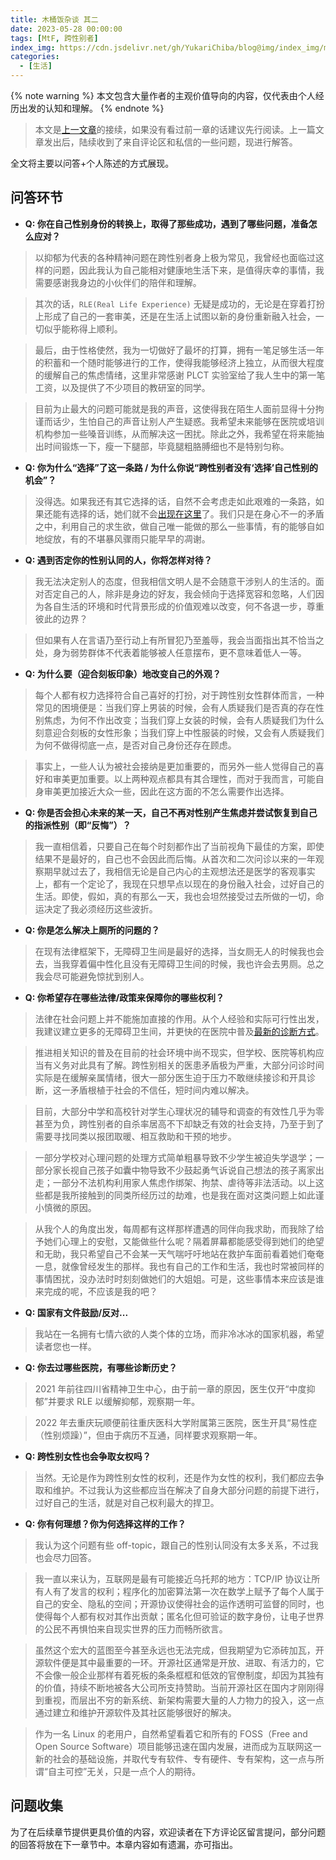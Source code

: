 ```yaml
---
title: 木桶饭杂谈 其二
date: 2023-05-28 00:00:00
tags: [MtF, 跨性别者]
index_img: https://cdn.jsdelivr.net/gh/YukariChiba/blog@img/index_img/mtf-talk-0.png
categories:
  - [生活]
---
```


{% note warning %}
本文包含大量作者的主观价值导向的内容，仅代表由个人经历出发的认知和理解。
{% endnote %}

> 本文是[上一文章](https://0x7f.cc/mtf-talk-0/)的接续，如果没有看过前一章的话建议先行阅读。上一篇文章发出后，陆续收到了来自评论区和私信的一些问题，现进行解答。

全文将主要以问答+个人陈述的方式展现。

## 问答环节

- **Q: 你在自己性别身份的转换上，取得了那些成功，遇到了哪些问题，准备怎么应对？**

> 以抑郁为代表的各种精神问题在跨性别者身上极为常见，我曾经也面临过这样的问题，因此我认为自己能相对健康地生活下来，是值得庆幸的事情，我需要感谢我身边的小伙伴们的陪伴和理解。

> 其次的话，`RLE(Real Life Experience)` 无疑是成功的，无论是在穿着打扮上形成了自己的一套审美，还是在生活上试图以新的身份重新融入社会，一切似乎能称得上顺利。

> 最后，由于性格使然，我为一切做好了最坏的打算，拥有一笔足够生活一年的积蓄和一个随时能够进行的工作，使得我能够经济上独立，从而很大程度的缓解自己的焦虑情绪，这里非常感谢 PLCT 实验室给了我人生中的第一笔工资，以及提供了不少项目的教研室的同学。

> 目前为止最大的问题可能就是我的声音，这使得我在陌生人面前显得十分拘谨而话少，生怕自己的声音让别人产生疑惑。我希望未来能够在医院或培训机构参加一些嗓音训练，从而解决这一困扰。除此之外，我希望在将来能抽出时间锻炼一下，瘦一下腿部，毕竟腿粗胳膊细也不是特别匀称。

- **Q: 你为什么“选择”了这一条路 / 为什么你说“跨性别者没有‘选择’自己性别的机会”？**

> 没得选。如果我还有其它选择的话，自然不会考虑走如此艰难的一条路，如果还能有选择的话，她们就不会[出现在这里](https://one-among.us)了。我们只是在身心不一的矛盾之中，利用自己的求生欲，做自己唯一能做的那么一些事情，有的能够自如地绽放，有的不堪暴风骤雨只能早早的凋谢。

- **Q: 遇到否定你的性别认同的人，你将怎样对待？**

> 我无法决定别人的态度，但我相信文明人是不会随意干涉别人的生活的。面对否定自己的人，除非是身边的好友，我会倾向于选择宽容和忽略，人们因为各自生活的环境和时代背景形成的价值观难以改变，何不各退一步，尊重彼此的边界？

> 但如果有人在言语乃至行动上有所冒犯乃至羞辱，我会当面指出其不恰当之处，身为弱势群体不代表着能够被人任意摆布，更不意味着低人一等。

- **Q: 为什么要（迎合刻板印象）地改变自己的外观？**

> 每个人都有权力选择符合自己喜好的打扮，对于跨性别女性群体而言，一种常见的困境便是：当我们穿上男装的时候，会有人质疑我们是否真的存在性别焦虑，为何不作出改变；当我们穿上女装的时候，会有人质疑我们为什么刻意迎合刻板的女性形象；当我们穿上中性服装的时候，又会有人质疑我们为何不做得彻底一点，是否对自己身份还存在顾虑。

> 事实上，一些人认为被社会接纳是更加重要的，而另外一些人觉得自己的喜好和审美更加重要。以上两种观点都具有其合理性，而对于我而言，可能自身审美更加接近大众一些，因此在这方面的不怎么需要作出选择。

- **Q: 你是否会担心未来的某一天，自己不再对性别产生焦虑并尝试恢复到自己的指派性别（即“反悔”）？**

> 我一直相信着，只要自己在每个时刻都作出了当前视角下最佳的方案，即使结果不是最好的，自己也不会因此而后悔。从首次和二次问诊以来的一年观察期早就过去了，我相信无论是自己内心的主观想法还是医学的客观事实上，都有一个定论了，我现在只想早点以现在的身份融入社会，过好自己的生活。即使，假如，真的有那么一天，我也会坦然接受过去所做的一切，命运决定了我必须经历这些波折。

- **Q: 你是怎么解决上厕所的问题的？**

> 在现有法律框架下，无障碍卫生间是最好的选择，当女厕无人的时候我也会去，当我穿着偏中性化且没有无障碍卫生间的时候，我也许会去男厕。总之我会尽可能避免惊扰到别人。

- **Q: 你希望存在哪些法律/政策来保障你的哪些权利？**

> 法律在社会问题上并不能施加直接的作用。从个人经验和实际可行性出发，我建议建立更多的无障碍卫生间，并更快的在医院中普及[最新的诊断方式](https://zhuanlan.zhihu.com/p/38313372)。

> 推进相关知识的普及在目前的社会环境中尚不现实，但学校、医院等机构应当有义务对此具有了解。跨性别相关的医患矛盾极为严重，大部分问诊时间实际是在缓解亲属情绪，很大一部分医生迫于压力不敢继续接诊和开具诊断，这一矛盾根植于社会的不信任，短时间内难以解决。

> 目前，大部分中学和高校针对学生心理状况的辅导和调查的有效性几乎为零甚至为负，跨性别者的自杀率居高不下却缺乏有效的社会支持，乃至于到了需要寻找同类以报团取暖、相互救助和干预的地步。

> 一部分学校对心理问题的处理方式简单粗暴导致不少学生被迫失学退学；一部分家长视自己孩子如囊中物导致不少鼓起勇气诉说自己想法的孩子离家出走；一部分不法机构利用家人焦虑作绑架、拘禁、虐待等非法活动。以上这些都是我所接触到的同类所经历过的劫难，也是我在面对这类问题上如此谨小慎微的原因。

> 从我个人的角度出发，每周都有这样那样遭遇的同伴向我求助，而我除了给予她们心理上的安慰，又能做些什么呢？隔着屏幕都能感受得到她们的绝望和无助，我只希望自己不会某一天气喘吁吁地站在救护车面前看着她们奄奄一息，就像曾经发生的那样。我也有自己的工作和生活，我也时常被同样的事情困扰，没办法时时刻刻做她们的大姐姐。可是，这些事情本来应该是谁来完成的呢，不应该是我的吧？

- **Q: 国家有文件鼓励/反对...**

> 我站在一名拥有七情六欲的人类个体的立场，而非冷冰冰的国家机器，希望读者您也一样。

- **Q: 你去过哪些医院，有哪些诊断历史？**

> 2021 年前往四川省精神卫生中心，由于前一章的原因，医生仅开“中度抑郁”并要求 RLE 以缓解抑郁，观察期一年。

> 2022 年去重庆玩顺便前往重庆医科大学附属第三医院，医生开具“易性症（性别烦躁）”，但由于病历不互通，同样要求观察期一年。

- **Q: 跨性别女性也会争取女权吗？**

> 当然。无论是作为跨性别女性的权利，还是作为女性的权利，我们都应去争取和维护。不过我认为这些都应当在解决了自身大部分问题的前提下进行，过好自己的生活，就是对自己权利最大的捍卫。

- **Q: 你有何理想？你为何选择这样的工作？**

> 我认为这个问题有些 off-topic，跟自己的性别认同没有太多关系，不过我也会尽力回答。

> 我一直以来认为，互联网是最有可能接近乌托邦的地方：TCP/IP 协议让所有人有了发言的权利；程序化的加密算法第一次在数学上赋予了每个人属于自己的安全、隐私的空间；开源协议使得社会的运作透明可监督的同时，也使得每个人都有权对其作出贡献；匿名化但可验证的数字身份，让电子世界的公民不再惧怕来自现实世界的压力而畅所欲言。

> 虽然这个宏大的蓝图至今甚至永远也无法完成，但我期望为它添砖加瓦，开源软件便是其中最重要的一环。开源社区通常是开放、进取、有活力的，它不会像一般企业那样有着死板的条条框框和低效的官僚制度，却因为其独有的价值，持续不断地被各大公司所支持赞助。当前开源社区在国内才刚刚得到重视，而层出不穷的新系统、新架构需要大量的人力物力的投入，这一点通过建立和维护开源软件及其社区能够很好的解决。

> 作为一名 Linux 的老用户，自然希望看着它和所有的 FOSS（Free and Open Source Software）项目能够迅速在国内发展，进而成为互联网这一新的社会的基础设施，并取代专有软件、专有硬件、专有架构，这一点与所谓“自主可控”无关，只是一点个人的期待。

## 问题收集

为了在后续章节提供更具价值的内容，欢迎读者在下方评论区留言提问，部分问题的回答将放在下一章节中。本章内容如有遗漏，亦可指出。